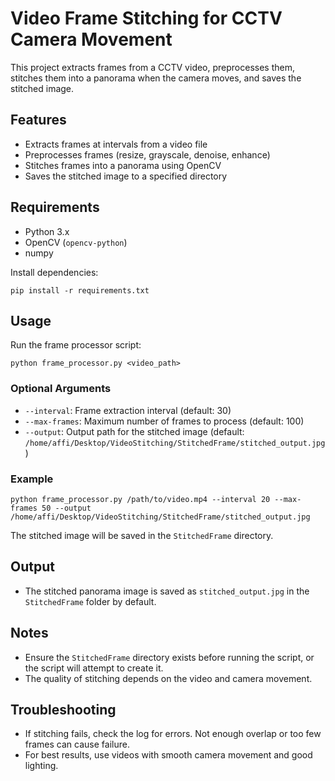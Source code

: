 # Video Frame Stitching for CCTV Camera Movement

This project extracts frames from a CCTV video, preprocesses them, stitches them into a panorama when the camera moves, and saves the stitched image.

## Features
- Extracts frames at intervals from a video file
- Preprocesses frames (resize, grayscale, denoise, enhance)
- Stitches frames into a panorama using OpenCV
- Saves the stitched image to a specified directory

## Requirements
- Python 3.x
- OpenCV (`opencv-python`)
- numpy

Install dependencies:
```
pip install -r requirements.txt
```

## Usage

Run the frame processor script:
```
python frame_processor.py <video_path>
```

### Optional Arguments
- `--interval`: Frame extraction interval (default: 30)
- `--max-frames`: Maximum number of frames to process (default: 100)
- `--output`: Output path for the stitched image (default: `/home/affi/Desktop/VideoStitching/StitchedFrame/stitched_output.jpg`)

### Example
```
python frame_processor.py /path/to/video.mp4 --interval 20 --max-frames 50 --output /home/affi/Desktop/VideoStitching/StitchedFrame/stitched_output.jpg
```

The stitched image will be saved in the `StitchedFrame` directory.

## Output
- The stitched panorama image is saved as `stitched_output.jpg` in the `StitchedFrame` folder by default.

## Notes
- Ensure the `StitchedFrame` directory exists before running the script, or the script will attempt to create it.
- The quality of stitching depends on the video and camera movement.

## Troubleshooting
- If stitching fails, check the log for errors. Not enough overlap or too few frames can cause failure.
- For best results, use videos with smooth camera movement and good lighting.